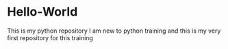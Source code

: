 # Hello-World
This is my python repository
I am new to python training and this is my very first repository for this training
